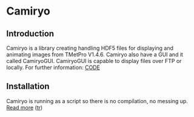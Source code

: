 # **Camiryo** #
## Introduction ##
Camiryo is a library creating handling HDF5 files for displaying and animating images from TMetPro V1.4.6.
Camiryo also have a GUI and it called CamiryoGUI. CamiryoGUI is capable to display files over FTP or locally.
For further information: [CODE](http://camiryo.mshyk.org/code/)
## Installation ##
Camiryo is running as a script so there is no compilation, no messing up. [Read more](https://code.google.com/p/camiryo/wiki/Installation)  ([tr](https://code.google.com/p/camiryo/wiki/Kurulum))